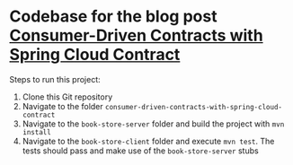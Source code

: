 # Codebase for the blog post [Consumer-Driven Contracts with Spring Cloud Contract](https://rieckpil.de/howto-consumer-driven-contracts-with-spring-cloud-contract/)

Steps to run this project:

1. Clone this Git repository
2. Navigate to the folder `consumer-driven-contracts-with-spring-cloud-contract`
3. Navigate to the `book-store-server` folder and build the project with `mvn install`
4. Navigate to the `book-store-client` folder and execute `mvn test`. The tests should pass and make use of the `book-store-server` stubs
